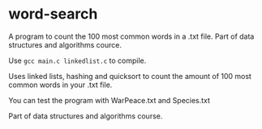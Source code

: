 # word-search
A program to count the 100 most common words in a .txt file. Part of data structures and algorithms cource.

Use ``` gcc main.c linkedlist.c ``` to compile.

Uses linked lists, hashing and quicksort to count the amount of 100 most common words in your .txt file.

You can test the program with WarPeace.txt and Species.txt

Part of data structures and algorithms course.
